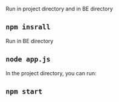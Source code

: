 Run in project directory and in BE directory

## `npm insrall`

Run in BE directory

## `node app.js`

In the project directory, you can run:

## `npm start`
